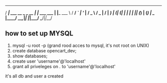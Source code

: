  ____                  _              _
/ ___|  ___ __ _ _ __ | |_ ___   ___ | |___
\___ \ / __/ _` | '_ \| __/ _ \ / _ \| / __|
 ___) | (_| (_| | | | | || (_) | (_) | \__ \
|____/ \___\__,_|_| |_|\__\___/ \___/|_|___/

how to set up MYSQL
--------------------
1. mysql -u root -p (grand rood acces to mysql, it's not root on UNIX)
2. create database opencart_dev;
3. show databases;
4. create user 'username'@'localhost'
5. grant all priveleges on *.* to 'username'@'localhost'

it's all db and user a created


